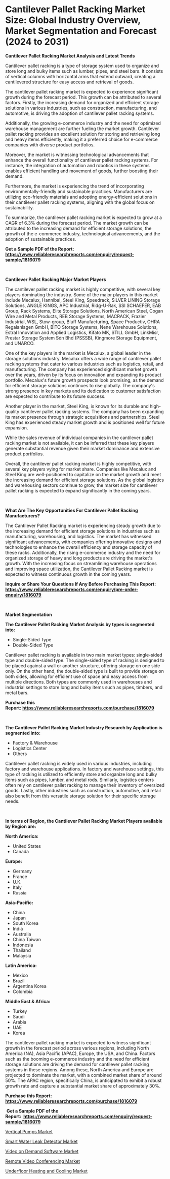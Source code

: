 <p><h1>Cantilever Pallet Racking Market Size: Global Industry Overview, Market Segmentation and Forecast (2024 to 2031)</h1></p><p><strong>Cantilever Pallet Racking Market Analysis and Latest Trends</strong></p>
<p><p>Cantilever pallet racking is a type of storage system used to organize and store long and bulky items such as lumber, pipes, and steel bars. It consists of vertical columns with horizontal arms that extend outward, creating a cantilevered structure for easy access and retrieval of goods.</p><p>The cantilever pallet racking market is expected to experience significant growth during the forecast period. This growth can be attributed to several factors. Firstly, the increasing demand for organized and efficient storage solutions in various industries, such as construction, manufacturing, and automotive, is driving the adoption of cantilever pallet racking systems.</p><p>Additionally, the growing e-commerce industry and the need for optimized warehouse management are further fueling the market growth. Cantilever pallet racking provides an excellent solution for storing and retrieving long and heavy items efficiently, making it a preferred choice for e-commerce companies with diverse product portfolios.</p><p>Moreover, the market is witnessing technological advancements that enhance the overall functionality of cantilever pallet racking systems. For instance, the integration of automation and robotics in these systems enables efficient handling and movement of goods, further boosting their demand.</p><p>Furthermore, the market is experiencing the trend of incorporating environmentally-friendly and sustainable practices. Manufacturers are utilizing eco-friendly materials and adopting energy-efficient solutions in their cantilever pallet racking systems, aligning with the global focus on sustainability.</p><p>To summarize, the cantilever pallet racking market is expected to grow at a CAGR of 6.3% during the forecast period. The market growth can be attributed to the increasing demand for efficient storage solutions, the growth of the e-commerce industry, technological advancements, and the adoption of sustainable practices.</p></p>
<p><strong>Get a Sample PDF of the Report:&nbsp; <a href="https://www.reliableresearchreports.com/enquiry/request-sample/1816079">https://www.reliableresearchreports.com/enquiry/request-sample/1816079</a></strong></p>
<p>&nbsp;</p>
<p><strong>Cantilever Pallet Racking Major Market Players</strong></p>
<p><p>The cantilever pallet racking market is highly competitive, with several key players dominating the industry. Some of the major players in this market include Mecalux, Hannibal, Steel King, Speedrack, SILVER LINING Storage Solutions, ANGLE KINGS, APC Industrial, Ridg-U-Rak, SSI SCHAEFER, EAB Group, Rack Systems, Elite Storage Solutions, North American Steel, Cogan Wire and Metal Products, REB Storage Systems, MACRACK, Frazier Industrial, WSL, Stow-group, Bluff Manufacturing, Space Productiv, OHRA Regalanlagen GmbH, BITO Storage Systems, Nene Warehouse Solutions, Estral Innovation and Applied Logistics, Kifato MK, STILL GmbH, LinkMisr, Prestar Storage System Sdn Bhd (PSSSB), Kingmore Storage Equipment, and UNARCO.</p><p>One of the key players in the market is Mecalux, a global leader in the storage solutions industry. Mecalux offers a wide range of cantilever pallet racking systems that cater to various industries such as logistics, retail, and manufacturing. The company has experienced significant market growth over the years, driven by its focus on innovation and expanding its product portfolio. Mecalux's future growth prospects look promising, as the demand for efficient storage solutions continues to rise globally. The company's strong presence in key markets and its dedication to customer satisfaction are expected to contribute to its future success.</p><p>Another player in the market, Steel King, is known for its durable and high-quality cantilever pallet racking systems. The company has been expanding its market presence through strategic acquisitions and partnerships. Steel King has experienced steady market growth and is positioned well for future expansion. </p><p>While the sales revenue of individual companies in the cantilever pallet racking market is not available, it can be inferred that these key players generate substantial revenue given their market dominance and extensive product portfolios.</p><p>Overall, the cantilever pallet racking market is highly competitive, with several key players vying for market share. Companies like Mecalux and Steel King are well-positioned to capitalize on the market growth and meet the increasing demand for efficient storage solutions. As the global logistics and warehousing sectors continue to grow, the market size for cantilever pallet racking is expected to expand significantly in the coming years.</p></p>
<p>&nbsp;</p>
<p><strong>What Are The Key Opportunities For Cantilever Pallet Racking Manufacturers?</strong></p>
<p><p>The Cantilever Pallet Racking market is experiencing steady growth due to the increasing demand for efficient storage solutions in industries such as manufacturing, warehousing, and logistics. The market has witnessed significant advancements, with companies offering innovative designs and technologies to enhance the overall efficiency and storage capacity of these racks. Additionally, the rising e-commerce industry and the need for organized storage of heavy and long products are driving the market's growth. With the increasing focus on streamlining warehouse operations and improving space utilization, the Cantilever Pallet Racking market is expected to witness continuous growth in the coming years.</p></p>
<p><strong>Inquire or Share Your Questions If Any Before Purchasing This Report: <a href="https://www.reliableresearchreports.com/enquiry/pre-order-enquiry/1816079">https://www.reliableresearchreports.com/enquiry/pre-order-enquiry/1816079</a></strong></p>
<p>&nbsp;</p>
<p><strong>Market Segmentation</strong></p>
<p><strong>The Cantilever Pallet Racking Market Analysis by types is segmented into:</strong></p>
<p><ul><li>Single-Sided Type</li><li>Double-Sided Type</li></ul></p>
<p><p>Cantilever pallet racking is available in two main market types: single-sided type and double-sided type. The single-sided type of racking is designed to be placed against a wall or another structure, offering storage on one side only. On the other hand, the double-sided type is built to provide storage on both sides, allowing for efficient use of space and easy access from multiple directions. Both types are commonly used in warehouses and industrial settings to store long and bulky items such as pipes, timbers, and metal bars.</p></p>
<p><strong>Purchase this Report:&nbsp;<a href="https://www.reliableresearchreports.com/purchase/1816079">https://www.reliableresearchreports.com/purchase/1816079</a></strong></p>
<p>&nbsp;</p>
<p><strong>The Cantilever Pallet Racking Market Industry Research by Application is segmented into:</strong></p>
<p><ul><li>Factory & Warehouse</li><li>Logistics Center</li><li>Others</li></ul></p>
<p><p>Cantilever pallet racking is widely used in various industries, including factory and warehouse applications. In factory and warehouse settings, this type of racking is utilized to efficiently store and organize long and bulky items such as pipes, lumber, and metal rods. Similarly, logistics centers often rely on cantilever pallet racking to manage their inventory of oversized goods. Lastly, other industries such as construction, automotive, and retail also benefit from this versatile storage solution for their specific storage needs.</p></p>
<p>&nbsp;</p>
<p><strong>In terms of Region, the Cantilever Pallet Racking Market Players available by Region are:</strong></p>
<p>
    <p> <strong> North America: </strong>
        <ul>
            <li>United States</li>
            <li>Canada</li>
        </ul>
        </p> 
    <p> <strong> Europe: </strong>
        <ul>
            <li>Germany</li>
            <li>France</li>
            <li>U.K.</li>
            <li>Italy</li>
            <li>Russia</li>
        </ul>
        </p> 
    <p> <strong> Asia-Pacific: </strong>
        <ul>
            <li>China</li>
            <li>Japan</li>
            <li>South Korea</li>
            <li>India</li>
            <li>Australia</li>
            <li>China Taiwan</li>
            <li>Indonesia</li>
            <li>Thailand</li>
            <li>Malaysia</li>
        </ul>
        </p> 
    <p> <strong> Latin America: </strong>
        <ul>
            <li>Mexico</li>
            <li>Brazil</li>
            <li>Argentina Korea</li>
            <li>Colombia</li>
        </ul>
        </p> 
    <p> <strong> Middle East & Africa: </strong>
        <ul>
            <li>Turkey</li>
            <li>Saudi</li>
            <li>Arabia</li>
            <li>UAE</li>
            <li>Korea</li>
        </ul>
    </p>
    </p>
<p><p>The cantilever pallet racking market is expected to witness significant growth in the forecast period across various regions, including North America (NA), Asia Pacific (APAC), Europe, the USA, and China. Factors such as the booming e-commerce industry and the need for efficient storage solutions are driving the demand for cantilever pallet racking systems in these regions. Among these, North America and Europe are projected to dominate the market, with a combined market share of around 50%. The APAC region, specifically China, is anticipated to exhibit a robust growth rate and capture a substantial market share of approximately 30%.</p></p>
<p><strong>Purchase this Report: <a href="https://www.reliableresearchreports.com/purchase/1816079">https://www.reliableresearchreports.com/purchase/1816079</a></strong></p>
<p>&nbsp;<strong>Get a Sample PDF of the Report:&nbsp;&nbsp;<a href="https://www.reliableresearchreports.com/enquiry/request-sample/1816079">https://www.reliableresearchreports.com/enquiry/request-sample/1816079</a></strong></p>
<p><strong></strong></p>
<p><p><a href="https://github.com/kuntayevaz/Market-Research-Report-List-2/blob/main/vertical-pumps-market.md">Vertical Pumps Market</a></p><p><a href="https://github.com/Krish2023na/Market-Research-Report-List-2/blob/main/smart-water-leak-detector-market.md">Smart Water Leak Detector Market</a></p><p><a href="https://medium.com/@shirleysullivan73/video-on-demand-software-market-furnishes-information-on-market-share-market-trends-and-market-fbb33422d672">Video on Demand Software Market</a></p><p><a href="https://medium.com/@shirleysullivan73/remote-video-conferencing-market-analysis-and-sze-forecasted-for-period-from-2023-to-2030-f6a7eeb93af6">Remote Video Conferencing Market</a></p><p><a href="https://medium.com/@shirleysullivan73/underfloor-heating-and-cooling-market-insights-into-market-cagr-market-trends-and-growth-8e1840429c6a">Underfloor Heating and Cooling Market</a></p></p>